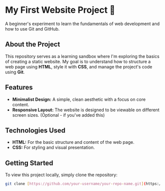 # My First Website Project 🚀

A beginner's experiment to learn the fundamentals of web development and how to use Git and GitHub.

## About the Project
This repository serves as a learning sandbox where I'm exploring the basics of creating a static website. My goal is to understand how to structure a web page using **HTML**, style it with **CSS**, and manage the project's code using **Git**.

## Features
- **Minimalist Design:** A simple, clean aesthetic with a focus on core content.
- **Responsive Layout:** The website is designed to be viewable on different screen sizes. (Optional - if you've added this)

## Technologies Used
- **HTML:** For the basic structure and content of the web page.
- **CSS:** For styling and visual presentation.

## Getting Started
To view this project locally, simply clone the repository:
```bash
git clone [https://github.com/your-username/your-repo-name.git](https://github.com/your-username/your-repo-name.git)

